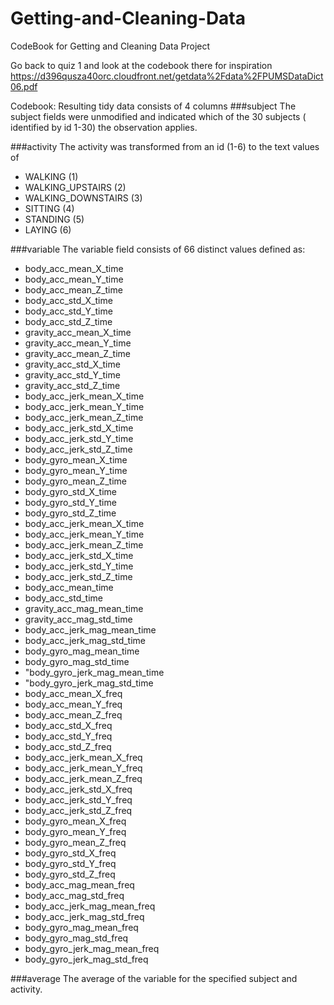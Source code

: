 Getting-and-Cleaning-Data
=========================

CodeBook for Getting and Cleaning Data Project

Go back to quiz 1 and look at the codebook there for inspiration  https://d396qusza40orc.cloudfront.net/getdata%2Fdata%2FPUMSDataDict06.pdf


Codebook:
Resulting tidy data consists of 4 columns
###subject
The subject fields were unmodified and indicated which of the 30 subjects ( identified by id 1-30) the observation applies.

###activity
The activity was transformed from an id (1-6) to the text values of 
- WALKING (1)
- WALKING_UPSTAIRS (2)
- WALKING_DOWNSTAIRS (3)
- SITTING (4)
- STANDING (5)
- LAYING (6)

###variable
The variable field consists of 66 distinct values defined as:
- body_acc_mean_X_time
- body_acc_mean_Y_time
- body_acc_mean_Z_time
- body_acc_std_X_time
- body_acc_std_Y_time
- body_acc_std_Z_time
- gravity_acc_mean_X_time
- gravity_acc_mean_Y_time
- gravity_acc_mean_Z_time
- gravity_acc_std_X_time
- gravity_acc_std_Y_time
- gravity_acc_std_Z_time
- body_acc_jerk_mean_X_time
- body_acc_jerk_mean_Y_time
- body_acc_jerk_mean_Z_time
- body_acc_jerk_std_X_time
- body_acc_jerk_std_Y_time
- body_acc_jerk_std_Z_time
- body_gyro_mean_X_time
- body_gyro_mean_Y_time
- body_gyro_mean_Z_time
- body_gyro_std_X_time
- body_gyro_std_Y_time
- body_gyro_std_Z_time
- body_acc_jerk_mean_X_time
- body_acc_jerk_mean_Y_time
- body_acc_jerk_mean_Z_time
- body_acc_jerk_std_X_time
- body_acc_jerk_std_Y_time
- body_acc_jerk_std_Z_time
- body_acc_mean_time
- body_acc_std_time
- gravity_acc_mag_mean_time
- gravity_acc_mag_std_time
- body_acc_jerk_mag_mean_time
- body_acc_jerk_mag_std_time
- body_gyro_mag_mean_time
- body_gyro_mag_std_time
- "body_gyro_jerk_mag_mean_time
- "body_gyro_jerk_mag_std_time
- body_acc_mean_X_freq
- body_acc_mean_Y_freq
- body_acc_mean_Z_freq
- body_acc_std_X_freq
- body_acc_std_Y_freq
- body_acc_std_Z_freq
- body_acc_jerk_mean_X_freq
- body_acc_jerk_mean_Y_freq
- body_acc_jerk_mean_Z_freq
- body_acc_jerk_std_X_freq
- body_acc_jerk_std_Y_freq
- body_acc_jerk_std_Z_freq
- body_gyro_mean_X_freq
- body_gyro_mean_Y_freq
- body_gyro_mean_Z_freq
- body_gyro_std_X_freq
- body_gyro_std_Y_freq
- body_gyro_std_Z_freq
- body_acc_mag_mean_freq
- body_acc_mag_std_freq
- body_acc_jerk_mag_mean_freq
- body_acc_jerk_mag_std_freq
- body_gyro_mag_mean_freq
- body_gyro_mag_std_freq
- body_gyro_jerk_mag_mean_freq
- body_gyro_jerk_mag_std_freq

###average
The average of the variable for the specified subject and activity.
